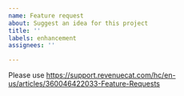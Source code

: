 ```yaml
---
name: Feature request
about: Suggest an idea for this project
title: ''
labels: enhancement
assignees: ''

---
```


Please use https://support.revenuecat.com/hc/en-us/articles/360046422033-Feature-Requests
